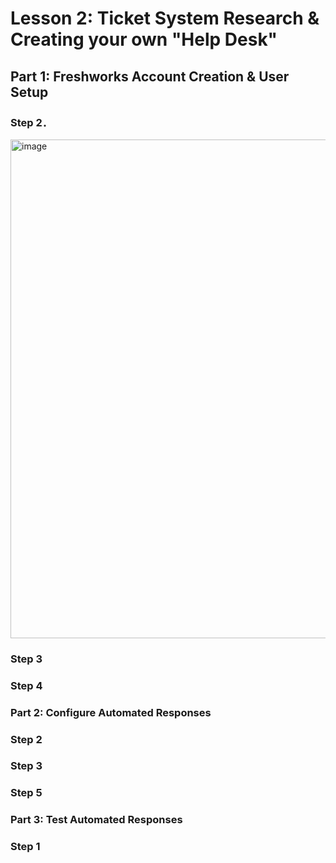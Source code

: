 # Lesson 2: Ticket System Research & Creating your own "Help Desk"
## Part 1: Freshworks Account Creation & User Setup
### Step 2．
 <img width="1531" height="798" alt="image" src="https://github.com/user-attachments/assets/fa880ea6-0f9b-4a9b-a644-a2c472010621" /> 
 
### Step 3
 
### Step 4
 
 
### Part 2: Configure Automated Responses
### Step 2
 

### Step 3
 
 
### Step 5
 
 
### Part 3: Test Automated Responses
### Step 1

